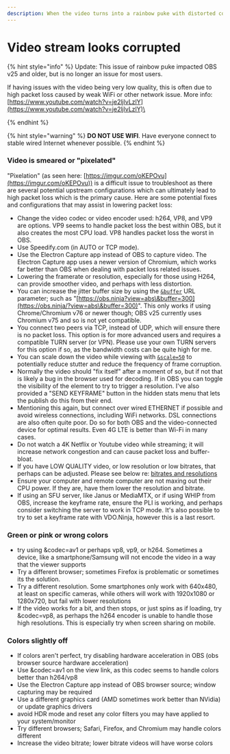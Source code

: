 ```yaml
---
description: When the video turns into a rainbow puke with distorted colors
---
```


# Video stream looks corrupted

{% hint style="info" %}
Update: This issue of rainbow puke impacted OBS v25 and older, but is no longer an issue for most users.

If having issues with the video being very low quality, this is often due to high packet loss caused by weak WiFi or other network issue. More info: [https://www.youtube.com/watch?v=je2ljlvLzlY](https://www.youtube.com/watch?v=je2ljlvLzlY)\

{% endhint %}

{% hint style="warning" %}
**DO NOT USE WIFI**. Have everyone connect to stable wired Internet whenever possible.
{% endhint %}



### Video is smeared or "pixelated"

"Pixelation" (as seen here: [https://imgur.com/oKEPOvu](https://imgur.com/oKEPOvu)) is a difficult issue to troubleshoot as there are several potential upstream configurations which can ultimately lead to high packet loss which is the primary cause. Here are some potential fixes and configurations that may assist in lowering packet loss:

* Change the video codec or video encoder used: h264, VP8, and VP9 are options. VP9 seems to handle packet loss the best within OBS, but it also creates the most CPU load. VP8 handles packet loss the worst in OBS.
* Use Speedify.com (in AUTO or TCP mode).
* Use the Electron Capture app instead of OBS to capture video. The Electron Capture app uses a newer version of Chromium, which works far better than OBS when dealing with packet loss related issues.
* Lowering the framerate or resolution, especially for those using H264, can provide smoother video, and perhaps with less distortion.
* You can increase the jitter buffer size by using the [`&buffer`](../advanced-settings/view-parameters/buffer.md) URL parameter; such as "[https://obs.ninja?view=abs\&buffer=300](https://obs.ninja/?view=abs\&buffer=300)". This only works if using Chrome/Chromium v76 or newer though; OBS v25 currently uses Chromium v75 and so is not yet compatible.
* You connect two peers via TCP, instead of UDP, which will ensure there is no packet loss. This option is for more advanced users and requires a compatible TURN server (or VPN). Please use your own TURN servers for this option if so, as the bandwidth costs can be quite high for me.
* You can scale down the video while viewing with [`&scale=50`](../advanced-settings/view-parameters/scale.md) to potentially reduce stutter and reduce the frequency of frame corruption.
* Normally the video should "fix itself" after a moment of so, but if not that is likely a bug in the browser used for decoding. If in OBS you can toggle the visibility of the element to try to trigger a resolution. I've also provided a "SEND KEYFRAME" button in the hidden stats menu that lets the publish do this from their end.
* Mentioning this again, but connect over wired ETHERNET if possible and avoid wireless connections, including WiFi networks. DSL connections are also often quite poor. Do so for both OBS and the video-connected device for optimal results. Even 4G LTE is better than Wi-Fi in many cases.
* Do not watch a 4K Netflix or Youtube video while streaming; it will increase network congestion and can cause packet loss and buffer-bloat.
* If you have LOW QUALITY video, or low resolution or low bitrates, that perhaps can be adjusted. Please see below re: [bitrates and resolutions](https://github.com/steveseguin/obsninja/wiki/FAQ#bnr)
* Ensure your computer and remote computer are not maxing out their CPU power. If they are, have them lower the resolution and bitrate.
* If using an SFU server, like Janus or MediaMTX, or if using WHIP from OBS, increase the keyframe rate, ensure the PLI is working, and perhaps consider switching the server to work in TCP mode. It's also possible to try to set a keyframe rate with VDO.Ninja, however this is a last resort.



### Green or pink or wrong colors

* try using \&codec=av1 or perhaps vp8, vp9, or h264.  Sometimes a device, like a smartphone/Samsung will not encode the video in a way that the viewer supports
* Try a different browser; sometimes Firefox is problematic or sometimes its the solution.
* Try a different resolution. Some smartphones only work with 640x480, at least on specific cameras, while others will work with 1920x1080 or 1280x720, but fail with lower resolutions
* If the video works for a bit, and then stops, or just spins as if loading, try \&codec=vp8, as perhaps the h264 encoder is unable to handle those high resolutions. This is especially try when screen sharing on mobile.

### Colors slightly off

* If colors aren't perfect, try disabling hardware acceleration in OBS (obs browser source hardware acceleration)
* Use \&codec=av1 on the view link, as this codec seems to handle colors better than h264/vp8
* Use the Electron Capture app instead of OBS browser source; window capturing may be required
* Use a different graphics card (AMD sometimes work better than NVidia) or update graphics drivers
* avoid HDR mode and reset any color filters you may have applied to your system/monitor
* Try different browsers; Safari, Firefox, and Chromium may handle colors different
* Increase the video bitrate; lower bitrate videos will have worse colors
